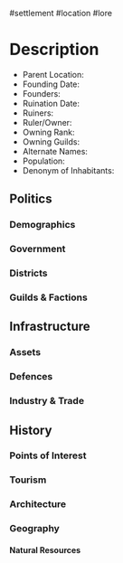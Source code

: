 #settlement #location #lore 
# Description

- Parent Location:
- Founding Date:
- Founders:
- Ruination Date:
- Ruiners:
- Ruler/Owner:
- Owning Rank:
- Owning Guilds:
- Alternate Names:
- Population:
- Denonym of Inhabitants:

## Politics
### Demographics

### Government

### Districts

### Guilds & Factions

## Infrastructure

### Assets

### Defences

### Industry & Trade

## History

### Points of Interest

### Tourism

### Architecture

### Geography

#### Natural Resources